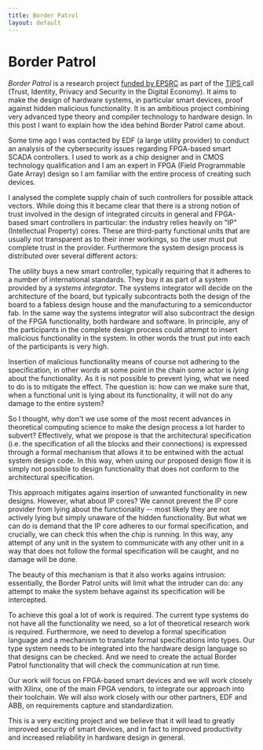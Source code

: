 ```yaml
---
title: Border Patrol
layout: default
---
```


# Border Patrol

*Border Patrol* is a research project [funded by EPSRC](http://gow.epsrc.ac.uk/NGBOViewGrant.aspx?GrantRef=EP/N028201/1) as part of the [TIPS ](https://www.epsrc.ac.uk/funding/calls/trustidentityprivacysecurity/) call (Trust, Identity, Privacy and Security in the Digital Economy). It aims to make the design of hardware systems, in particular smart devices, proof against hidden malicious functionality. It is an ambitious project combining very advanced type theory and compiler technology to hardware design. In this post I want to explain how the idea behind Border Patrol came about.

Some time ago I was contacted by EDF (a large utility provider) to conduct an analysis of the cybersecurity issues regarding FPGA-based smart SCADA controllers. I used to work as a chip designer and in CMOS technology qualification and I am an expert in FPGA (Field Programmable Gate Array) design so I am familiar with the entire process of creating such devices.

I analysed the complete supply chain of such controllers for possible attack vectors. While doing this it became clear that there is a strong notion of trust involved in the design of integrated circuits in general and FPGA-based smart controllers in particular: the industry relies heavily on "IP" (Intellectual Property) cores. These are third-party functional units that are usually not transparent as to their inner workings, so the user must put complete trust in the provider. Furthermore the system design process is distributed over several different actors:

The _utility_ buys a new smart controller, typically requiring that it adheres to a number of international standards.
They buy it as part of a system provided by a _systems integrator_. The systems integrator will decide on the architecture of the board, but typically subcontracts both the design of the board to a fabless design house and the manufacturing to a semiconductor fab. In the same way the systems integrator will also subcontract the design of the FPGA functionality, both hardware and software. In principle, any of the participants in the complete design process could attempt to insert malicious functionality in the system. In other words the trust put into each of the participants is very high.

Insertion of malicious functionality means of course not adhering to the specification, in other words at some point in the chain some actor is _lying_ about the functionality. As it is not possible to prevent lying, what we need to do is to mitigate the effect. The question is: how can we make sure that, when a functional unit is lying about its functionality, it will not do any damage to the entire system?

So I thought, why don't we use some of the most recent advances in theoretical computing science to make the design process a lot harder to subvert? Effectively, what we propose is that the architectural specification (i.e. the specification of all the blocks and their connections) is expressed through a formal mechanism that allows it to be entwined with the actual system design code. In this way, when using our proposed design flow it is simply not possible to design functionality that does not conform to the architectural specification.

This approach mitigates agains insertion of unwanted functionality in new designs. However, what about IP cores? We cannot prevent the IP core provider from lying about the functionality -- most likely they are not actively lying but simply unaware of the hidden functionality. But what we can do is demand that the IP core adheres to our formal specification, and crucially, we can check this when the chip is running. In this way, any attempt of any unit in the system to communicate with any other unit in a way that does not follow the formal specification will be caught, and no damage will be done.

The beauty of this mechanism is that it also works agains intrusion: essentially, the Border Patrol units will limit what the intruder can do: any attempt to make the system behave against its specification will be intercepted.

To achieve this goal a lot of work is required. The current type systems do not have all the functionality we need, so a lot of theoretical research work is required. Furthermore, we need to develop a formal specification language and a mechanism to translate formal specifications into types. Our type system needs to be integrated into the hardware design language so that designs can be checked. And we need to create the actual Border Patrol functionality that will check the communication at run time.

Our work will focus on FPGA-based smart devices and we will work closely with Xilinx, one of the main FPGA vendors, to integrate our approach into their toolchain. We will also work closely with our other partners, EDF and ABB, on requirements capture and standardization.

This is a very exciting project and we believe that it will lead to greatly improved security of smart devices, and in fact to improved productivity and increased reliability in hardware design in general.
